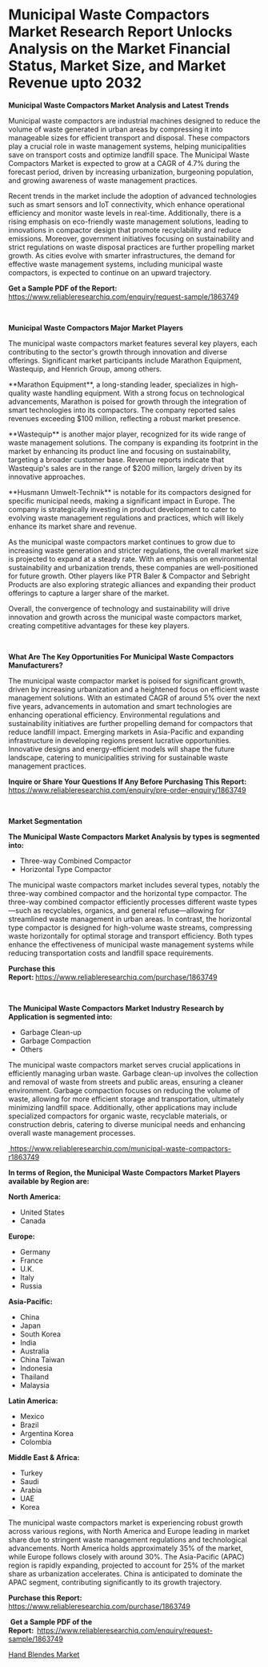 <p><h1>Municipal Waste Compactors Market Research Report Unlocks Analysis on the Market Financial Status, Market Size, and Market Revenue upto 2032</h1></p><p><strong>Municipal Waste Compactors Market Analysis and Latest Trends</strong></p>
<p><p>Municipal waste compactors are industrial machines designed to reduce the volume of waste generated in urban areas by compressing it into manageable sizes for efficient transport and disposal. These compactors play a crucial role in waste management systems, helping municipalities save on transport costs and optimize landfill space. The Municipal Waste Compactors Market is expected to grow at a CAGR of 4.7% during the forecast period, driven by increasing urbanization, burgeoning population, and growing awareness of waste management practices.</p><p>Recent trends in the market include the adoption of advanced technologies such as smart sensors and IoT connectivity, which enhance operational efficiency and monitor waste levels in real-time. Additionally, there is a rising emphasis on eco-friendly waste management solutions, leading to innovations in compactor design that promote recyclability and reduce emissions. Moreover, government initiatives focusing on sustainability and strict regulations on waste disposal practices are further propelling market growth. As cities evolve with smarter infrastructures, the demand for effective waste management systems, including municipal waste compactors, is expected to continue on an upward trajectory.</p></p>
<p><strong>Get a Sample PDF of the Report:&nbsp;</strong> <a href="https://www.reliableresearchiq.com/enquiry/request-sample/1863749?utm_campaign=2246&utm_medium=2&utm_source=Github&utm_content=ia&utm_term=28022025&utm_id=municipal-waste-compactors">https://www.reliableresearchiq.com/enquiry/request-sample/1863749</a></p>
<p>&nbsp;</p>
<p><strong>Municipal Waste Compactors Major Market Players</strong></p>
<p><p>The municipal waste compactors market features several key players, each contributing to the sector's growth through innovation and diverse offerings. Significant market participants include Marathon Equipment, Wastequip, and Henrich Group, among others.</p><p>**Marathon Equipment**, a long-standing leader, specializes in high-quality waste handling equipment. With a strong focus on technological advancements, Marathon is poised for growth through the integration of smart technologies into its compactors. The company reported sales revenues exceeding $100 million, reflecting a robust market presence.</p><p>**Wastequip** is another major player, recognized for its wide range of waste management solutions. The company is expanding its footprint in the market by enhancing its product line and focusing on sustainability, targeting a broader customer base. Revenue reports indicate that Wastequip's sales are in the range of $200 million, largely driven by its innovative approaches.</p><p>**Husmann Umwelt-Technik** is notable for its compactors designed for specific municipal needs, making a significant impact in Europe. The company is strategically investing in product development to cater to evolving waste management regulations and practices, which will likely enhance its market share and revenue.</p><p>As the municipal waste compactors market continues to grow due to increasing waste generation and stricter regulations, the overall market size is projected to expand at a steady rate. With an emphasis on environmental sustainability and urbanization trends, these companies are well-positioned for future growth. Other players like PTR Baler & Compactor and Sebright Products are also exploring strategic alliances and expanding their product offerings to capture a larger share of the market.</p><p>Overall, the convergence of technology and sustainability will drive innovation and growth across the municipal waste compactors market, creating competitive advantages for these key players.</p></p>
<p>&nbsp;</p>
<p><strong>What Are The Key Opportunities For Municipal Waste Compactors Manufacturers?</strong></p>
<p><p>The municipal waste compactor market is poised for significant growth, driven by increasing urbanization and a heightened focus on efficient waste management solutions. With an estimated CAGR of around 5% over the next five years, advancements in automation and smart technologies are enhancing operational efficiency. Environmental regulations and sustainability initiatives are further propelling demand for compactors that reduce landfill impact. Emerging markets in Asia-Pacific and expanding infrastructure in developing regions present lucrative opportunities. Innovative designs and energy-efficient models will shape the future landscape, catering to municipalities striving for sustainable waste management practices.</p></p>
<p><strong>Inquire or Share Your Questions If Any Before Purchasing This Report:</strong> <a href="https://www.reliableresearchiq.com/enquiry/pre-order-enquiry/1863749?utm_campaign=2246&utm_medium=2&utm_source=Github&utm_content=ia&utm_term=28022025&utm_id=municipal-waste-compactors">https://www.reliableresearchiq.com/enquiry/pre-order-enquiry/1863749</a></p>
<p>&nbsp;</p>
<p><strong>Market Segmentation</strong></p>
<p><strong>The Municipal Waste Compactors Market Analysis by types is segmented into:</strong></p>
<p><ul><li>Three-way Combined Compactor</li><li>Horizontal Type Compactor</li></ul></p>
<p><p>The municipal waste compactors market includes several types, notably the three-way combined compactor and the horizontal type compactor. The three-way combined compactor efficiently processes different waste types—such as recyclables, organics, and general refuse—allowing for streamlined waste management in urban areas. In contrast, the horizontal type compactor is designed for high-volume waste streams, compressing waste horizontally for optimal storage and transport efficiency. Both types enhance the effectiveness of municipal waste management systems while reducing transportation costs and landfill space requirements.</p></p>
<p><strong>Purchase this Report:&nbsp;</strong><a href="https://www.reliableresearchiq.com/purchase/1863749?utm_campaign=2246&utm_medium=2&utm_source=Github&utm_content=ia&utm_term=28022025&utm_id=municipal-waste-compactors">https://www.reliableresearchiq.com/purchase/1863749</a></p>
<p>&nbsp;</p>
<p><strong>The Municipal Waste Compactors Market Industry Research by Application is segmented into:</strong></p>
<p><ul><li>Garbage Clean-up</li><li>Garbage Compaction</li><li>Others</li></ul></p>
<p><p>The municipal waste compactors market serves crucial applications in efficiently managing urban waste. Garbage clean-up involves the collection and removal of waste from streets and public areas, ensuring a cleaner environment. Garbage compaction focuses on reducing the volume of waste, allowing for more efficient storage and transportation, ultimately minimizing landfill space. Additionally, other applications may include specialized compactors for organic waste, recyclable materials, or construction debris, catering to diverse municipal needs and enhancing overall waste management processes.</p></p>
<p><a href="https://www.reliableresearchiq.com/municipal-waste-compactors-r1863749?utm_campaign=2246&utm_medium=2&utm_source=Github&utm_content=ia&utm_term=28022025&utm_id=municipal-waste-compactors">&nbsp;https://www.reliableresearchiq.com/municipal-waste-compactors-r1863749</a></p>
<p><strong>In terms of Region, the Municipal Waste Compactors Market Players available by Region are:</strong></p>
<p>
    <p> <strong> North America: </strong>
        <ul>
            <li>United States</li>
            <li>Canada</li>
        </ul>
        </p> 
    <p> <strong> Europe: </strong>
        <ul>
            <li>Germany</li>
            <li>France</li>
            <li>U.K.</li>
            <li>Italy</li>
            <li>Russia</li>
        </ul>
        </p> 
    <p> <strong> Asia-Pacific: </strong>
        <ul>
            <li>China</li>
            <li>Japan</li>
            <li>South Korea</li>
            <li>India</li>
            <li>Australia</li>
            <li>China Taiwan</li>
            <li>Indonesia</li>
            <li>Thailand</li>
            <li>Malaysia</li>
        </ul>
        </p> 
    <p> <strong> Latin America: </strong>
        <ul>
            <li>Mexico</li>
            <li>Brazil</li>
            <li>Argentina Korea</li>
            <li>Colombia</li>
        </ul>
        </p> 
    <p> <strong> Middle East & Africa: </strong>
        <ul>
            <li>Turkey</li>
            <li>Saudi</li>
            <li>Arabia</li>
            <li>UAE</li>
            <li>Korea</li>
        </ul>
    </p>
    </p>
<p><p>The municipal waste compactors market is experiencing robust growth across various regions, with North America and Europe leading in market share due to stringent waste management regulations and technological advancements. North America holds approximately 35% of the market, while Europe follows closely with around 30%. The Asia-Pacific (APAC) region is rapidly expanding, projected to account for 25% of the market share as urbanization accelerates. China is anticipated to dominate the APAC segment, contributing significantly to its growth trajectory.</p></p>
<p><strong>Purchase this Report: </strong><a href="https://www.reliableresearchiq.com/purchase/1863749?utm_campaign=2246&utm_medium=2&utm_source=Github&utm_content=ia&utm_term=28022025&utm_id=municipal-waste-compactors">https://www.reliableresearchiq.com/purchase/1863749</a></p>
<p>&nbsp;<strong>Get a Sample PDF of the Report:&nbsp;&nbsp;</strong><a href="https://www.reliableresearchiq.com/enquiry/request-sample/1863749?utm_campaign=2246&utm_medium=2&utm_source=Github&utm_content=ia&utm_term=28022025&utm_id=municipal-waste-compactors">https://www.reliableresearchiq.com/enquiry/request-sample/1863749</a></p>
<p><strong></strong></p>
<p><p><a href="https://github.com/zappasuccofz/Market-Research-Report-List-1/blob/main/hand-blendes-market.md?utm_campaign=2246&utm_medium=2&utm_source=Github&utm_content=ia&utm_term=28022025&utm_id=municipal-waste-compactors">Hand Blendes Market</a></p></p>